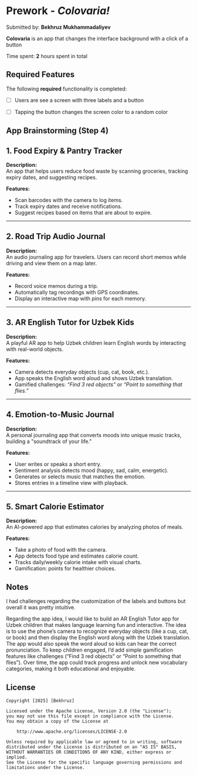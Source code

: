 # Prework - *Colovaria!*

Submitted by: **Bekhruz Mukhammadaliyev**

**Colovaria** is an app that changes the interface background with a click of a button

Time spent: **2** hours spent in total

## Required Features

The following **required** functionality is completed:

- [ ] Users are see a screen with three labels and a button
- [ ] Tapping the button changes the screen color to a random color
 

## App Brainstorming (Step 4)

## 1. Food Expiry & Pantry Tracker 
**Description:**  
An app that helps users reduce food waste by scanning groceries, tracking expiry dates, and suggesting recipes.

**Features:**
- Scan barcodes with the camera to log items.  
- Track expiry dates and receive notifications.  
- Suggest recipes based on items that are about to expire. 

---

## 2. Road Trip Audio Journal 
**Description:**  
An audio journaling app for travelers. Users can record short memos while driving and view them on a map later.

**Features:**
- Record voice memos during a trip.  
- Automatically tag recordings with GPS coordinates.  
- Display an interactive map with pins for each memory. 

---

## 3. AR English Tutor for Uzbek Kids
**Description:**  
A playful AR app to help Uzbek children learn English words by interacting with real-world objects.

**Features:**
- Camera detects everyday objects (cup, cat, book, etc.).  
- App speaks the English word aloud and shows Uzbek translation.  
- Gamified challenges: *“Find 3 red objects”* or *“Point to something that flies.”*

---

## 4. Emotion-to-Music Journal 
**Description:**  
A personal journaling app that converts moods into unique music tracks, building a "soundtrack of your life."

**Features:**
- User writes or speaks a short entry.  
- Sentiment analysis detects mood (happy, sad, calm, energetic).  
- Generates or selects music that matches the emotion.  
- Stores entries in a timeline view with playback.   

---

## 5. Smart Calorie Estimator 
**Description:**  
An AI-powered app that estimates calories by analyzing photos of meals.

**Features:**
- Take a photo of food with the camera.  
- App detects food type and estimates calorie count.  
- Tracks daily/weekly calorie intake with visual charts.  
- Gamification: points for healthier choices.  

## Notes

I had challenges regarding the customization of the labels and buttons but overall it was pretty
intuitive.

Regarding the app idea, I would like to build an AR English Tutor app for Uzbek children that makes language learning fun and interactive. The idea is to use the phone’s camera to recognize everyday objects (like a cup, cat, or book) and then display the English word along with the Uzbek translation. The app would also speak the word aloud so kids can hear the correct pronunciation. To keep children engaged, I’d add simple gamification features like challenges (“Find 3 red objects” or “Point to something that flies”). Over time, the app could track progress and unlock new vocabulary categories, making it both educational and enjoyable.

## License

    Copyright [2025] [Bekhruz]

    Licensed under the Apache License, Version 2.0 (the "License");
    you may not use this file except in compliance with the License.
    You may obtain a copy of the License at

        http://www.apache.org/licenses/LICENSE-2.0

    Unless required by applicable law or agreed to in writing, software
    distributed under the License is distributed on an "AS IS" BASIS,
    WITHOUT WARRANTIES OR CONDITIONS OF ANY KIND, either express or implied.
    See the License for the specific language governing permissions and
    limitations under the License.
